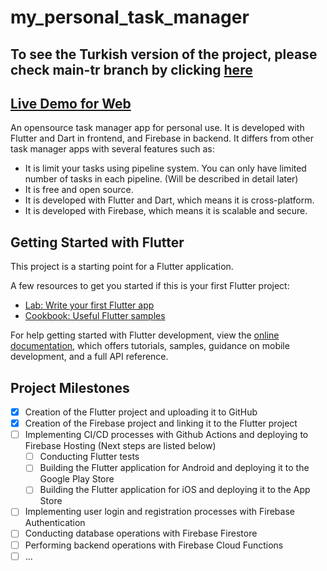 # my_personal_task_manager

## To see the Turkish version of the project, please check main-tr branch by clicking [here](https://github.com/malibayram/my_personal_task_manager/tree/main-tr)

## [Live Demo for Web](https://my-personal-task-manager.web.app)

An opensource task manager app for personal use. It is developed with Flutter and Dart in frontend, and Firebase in backend. It differs from other task manager apps with several features such as:

- It is limit your tasks using pipeline system. You can only have limited number of tasks in each pipeline. (Will be described in detail later)
- It is free and open source.
- It is developed with Flutter and Dart, which means it is cross-platform.
- It is developed with Firebase, which means it is scalable and secure.

## Getting Started with Flutter

This project is a starting point for a Flutter application.

A few resources to get you started if this is your first Flutter project:

- [Lab: Write your first Flutter app](https://docs.flutter.dev/get-started/codelab)
- [Cookbook: Useful Flutter samples](https://docs.flutter.dev/cookbook)

For help getting started with Flutter development, view the
[online documentation](https://docs.flutter.dev/), which offers tutorials,
samples, guidance on mobile development, and a full API reference.

## Project Milestones

- [x] Creation of the Flutter project and uploading it to GitHub
- [x] Creation of the Firebase project and linking it to the Flutter project
- [ ] Implementing CI/CD processes with Github Actions and deploying to Firebase Hosting (Next steps are listed below)
  - [ ] Conducting Flutter tests
  - [ ] Building the Flutter application for Android and deploying it to the Google Play Store
  - [ ] Building the Flutter application for iOS and deploying it to the App Store
- [ ] Implementing user login and registration processes with Firebase Authentication
- [ ] Conducting database operations with Firebase Firestore
- [ ] Performing backend operations with Firebase Cloud Functions
- [ ] ...
